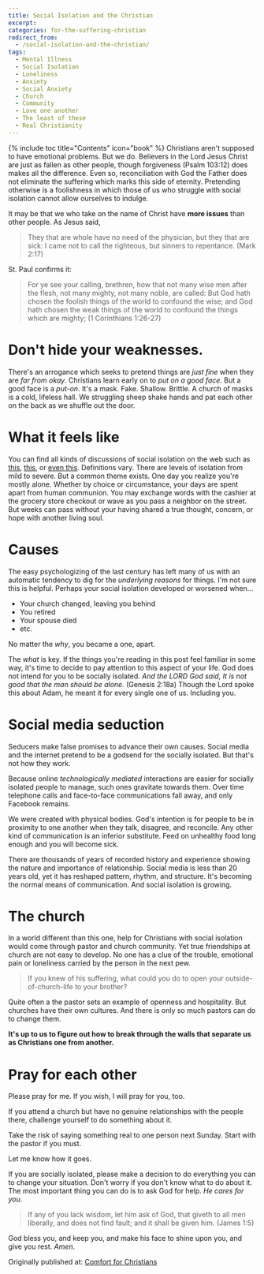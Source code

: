 ```yaml
---
title: Social Isolation and the Christian
excerpt: 
categories: for-the-suffering-christian
redirect_from:
  - /social-isolation-and-the-christian/
tags:
  - Mental Illness
  - Social Isolation
  - Loneliness
  - Anxiety
  - Social Anxiety
  - Church
  - Community
  - Love one another
  - The least of these
  - Real Christianity
---
```

{% include toc title="Contents" icon="book" %}
Christians aren't supposed to have emotional problems.  But we do.  Believers in the Lord Jesus Christ are just as fallen as other people, though forgiveness (Psalm 103:12) does makes all the difference.  Even so, reconciliation with God the Father does not eliminate the suffering which marks this side of eternity.  Pretending otherwise is a foolishness in which those of us who struggle with social isolation cannot allow ourselves to indulge.   

It may be that we who take on the name of Christ have **more issues** than other people.  As Jesus said,

> They that are whole have no need of the physician, but they that are sick: I came not to call the righteous, but sinners to repentance.  (Mark 2:17)

St. Paul confirms it:

> For ye see your calling, brethren, how that not many wise men after the flesh, not many mighty, not many noble, are called: But God hath chosen the foolish things of the world to confound the wise; and God hath chosen the weak things of the world to confound the things which are mighty; (1 Corinthians 1:26-27)

# Don't hide your weaknesses.

There's an arrogance which seeks to pretend things are *just fine* when they are *far from okay*.  Christians learn early on to *put on a good face*. But a good face is a *put-on*.  It's a mask.  Fake. Shallow.  Brittle.  A church of masks is a cold, lifeless hall.  We struggling sheep shake hands and pat each other on the back as we shuffle out the door.

# What it feels like

You can find all kinds of discussions of social isolation on the web such as [this](https://en.wikipedia.org/wiki/Social_isolation), [this](https://www.nytimes.com/2016/12/22/upshot/how-social-isolation-is-killing-us.html), or [even this](https://www.psychologytoday.com/blog/the-depression-cure/200907/social-isolation-modern-plague).  Definitions vary.  There are levels of isolation from mild to severe.  But a common theme exists.  One day you realize you're mostly alone.  Whether by choice or circumstance, your days are spent apart from human communion.  You may exchange words with the cashier at the grocery store checkout or wave as you pass a neighbor on the street.  But weeks can pass without your having shared a true thought, concern, or hope with another living soul.

# Causes
The easy psychologizing of the last century has left many of us with an automatic tendency to dig for the *underlying reasons* for things.  I'm not sure this is helpful.  Perhaps your social isolation developed or worsened when...

- Your church changed, leaving you behind
- You retired
- Your spouse died
- etc.

No matter the *why*, you became a one, apart.

The *what* is key.  If the things you're reading in this post feel familiar in some way, it's time to decide to pay attention to this aspect of your life.  God does not intend for you to be socially isolated.  *And the LORD God said, It is not good that the man should be alone.* (Genesis 2:18a) Though the Lord spoke this about Adam, he meant it for every single one of us.  Including you.

# Social media seduction
Seducers make false promises to advance their own causes.  Social media and the internet pretend to be a godsend for the socially isolated.  But that's not how they work.

Because online *technologically mediated* interactions are easier for socially isolated people to manage, such ones gravitate towards them.  Over time telephone calls and face-to-face communications fall away, and only Facebook remains.

We were created with physical bodies.  God's intention is for people to be in proximity to one another when they talk, disagree, and reconcile.  Any other kind of communication is an inferior substitute.  Feed on unhealthy food long enough and you will become sick.  

There are thousands of years of recorded history and experience showing the nature and importance of relationship.  Social media is less than 20 years old, yet it has reshaped pattern, rhythm, and structure.  It's becoming the normal means of communication.  And social isolation is growing.

# The church
In a world different than this one, help for Christians with social isolation would come through pastor and church community.  Yet true friendships at church are not easy to develop.  No one has a clue of the trouble, emotional pain or loneliness carried by the person in the next pew. 

> If you knew of his suffering, what could you do to open your outside-of-church-life to your brother?

Quite often a the pastor sets an example of openness and hospitality.  But churches have their own cultures.  And there is only so much pastors can do to change them.

**It's up to us to figure out how to break through the walls that separate us as Christians one from another.**

# Pray for each other
Please pray for me.  If you wish, I will pray for you, too.  

If you attend a church but have no genuine relationships with the people there, challenge yourself to do something about it.  

Take the risk of saying something real to one person next Sunday.  Start with the pastor if you must.  

Let me know how it goes.

If you are socially isolated, please make a decision to do everything you can to change your situation.  Don't worry if you don't know what to do about it.  The most important thing you can do is to ask God for help.  *He cares for you.*

> If any of you lack wisdom, let him ask of God, that giveth to all men liberally, and does not find fault; and it shall be given him. (James 1:5)

God bless you, and keep you, and make his face to shine upon you, and give you rest.  *Amen*.

<div>Originally published at: <a href="/">Comfort for Christians</a></div>
